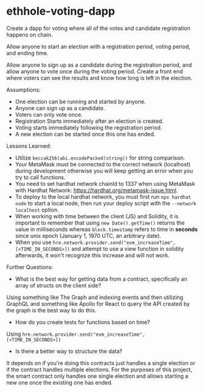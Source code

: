 # ethhole-voting-dapp
Create a dapp for voting where all of the votes and candidate registration happens on chain. 

Allow anyone to start an election with a registration period, voting period, and ending time. 

Allow anyone to sign up as a candidate during the registration period, and allow anyone to 
vote once during the voting period. Create a front end where voters can see the results and 
know how long is left in the election.

Assumptions:

- One election can be running and started by anyone.
- Anyone can sign up as a candidate.
- Voters can only vote once.
- Registration Starts immediately after an election is created.
- Voting starts immediately following the registration period.
- A new election can be started once this one has ended.

Lessons Learned:

- Utilize `keccak256(abi.encodePacked(string))` for string comparison.
- Your MetaMask must be connected to the correct network (localhost) during development otherwise you will keep getting an error when you try to call functions.
- You need to set hardhat network chainId to 1337 when using MetaMask with Hardhat Network: https://hardhat.org/metamask-issue.html.
- To deploy to the local hardhat network, you must first run `npx hardhat node` to start a local node, then run your deploy script with the `--network localhost` option.
- When working with time between the client (JS) and Solidity, it is important to remember that using `new Date().getTime()` returns the value in milliseconds whereas `block.timestamp` refers to time in **seconds** since unix epoch (January 1, 1970 UTC, an arbitrary date).
- When you use `hre.network.provider.send("evm_increaseTime", [<TIME_IN_SECONDS>])` and attempt to use a view function in solidity afterwards, it won't recognize this increase and will not work.

Further Questions:

- What is the best way for getting data from a contract, specifically an array of structs on the client side?

Using something like The Graph and indexing events and then utilizing GraphQL and something like Apollo for React to query the API created by the graph is the best way to do this.

- How do you create tests for functions based on time?

Using `hre.network.provider.send("evm_increaseTime", [<TIME_IN_SECONDS>])`

- Is there a better way to structure the data?

It depends on if you're doing this contracts just handles a single election or if the contract handles multiple elections. For the purposes of this project, the smart contract only handles one single election and allows starting a new one once the existing one has ended.